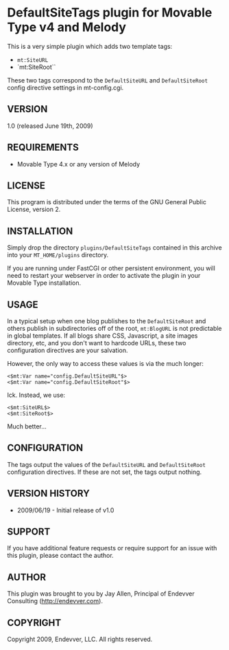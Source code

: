 # DefaultSiteTags plugin for Movable Type v4 and Melody #

This is a very simple plugin which adds two template tags:

* `mt:SiteURL`
* `mt:SiteRoot``

These two tags correspond to the `DefaultSiteURL` and `DefaultSiteRoot` config directive settings in mt-config.cgi.

## VERSION ##

1.0 (released June 19th, 2009)

## REQUIREMENTS ##

* Movable Type 4.x or any version of Melody

## LICENSE ##

This program is distributed under the terms of the GNU General Public License,
version 2.

## INSTALLATION ##

Simply drop the directory `plugins/DefaultSiteTags` contained in this archive
into your `MT_HOME/plugins` directory.

If you are running under FastCGI or other persistent environment, you will
need to restart your webserver in order to activate the plugin in your Movable
Type installation.

## USAGE ##

In a typical setup when one blog publishes to the `DefaultSiteRoot` and others publish in subdirectories off of the root, `mt:BlogURL` is not predictable in global templates.  If all blogs share CSS, Javascript, a site images directory, etc, and you don't want to hardcode URLs, these two configuration directives are your salvation.

However, the only way to access these values is via the much longer:

    <$mt:Var name="config.DefaultSiteURL"$>
    <$mt:Var name="config.DefaultSiteRoot"$>

Ick.  Instead, we use:

    <$mt:SiteURL$>
    <$mt:SiteRoot$>

Much better...

## CONFIGURATION ##

The tags output the values of the `DefaultSiteURL` and `DefaultSiteRoot` configuration directives.  If these are not set, the tags output nothing.

## VERSION HISTORY ##

* 2009/06/19 - Initial release of v1.0

## SUPPORT ##

If you have additional feature requests or require support for an issue with
this plugin, please contact the author.

## AUTHOR ##

This plugin was brought to you by Jay Allen, Principal of Endevver Consulting
(http://endevver.com).

## COPYRIGHT ##

Copyright 2009, Endevver, LLC. All rights reserved.
